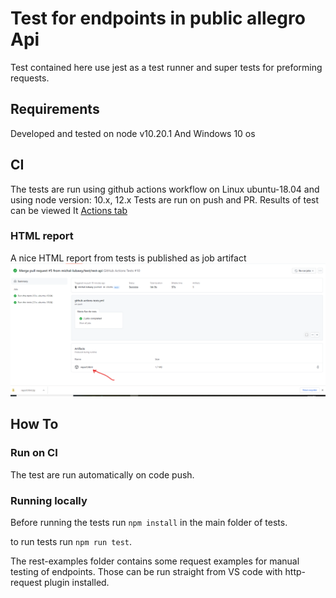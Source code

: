 # Test for endpoints in public allegro Api

Test contained here use jest as a test runner and super tests for preforming requests.

## Requirements

Developed and tested on node v10.20.1
And Windows 10 os

## CI 
The tests are run using github actions workflow on Linux ubuntu-18.04 and using node version: 10.x, 12.x
Tests are run on push and PR. Results of test can be viewed It [Actions tab](https://github.com/michal-lubawy/qa-allegro-hw/actions)

### HTML report
A nice HTML report from tests is published as job artifact 
![HTML Report](readmePictures\Screenshot.png)


## How To
### Run on CI
The test are run automatically on code push.

### Running locally 
Before running the tests run `npm install` in the main folder of tests.

to run tests run `npm run test`.

The rest-examples folder contains some request examples for manual testing of endpoints. Those can be run straight from VS code with http-request plugin installed.
